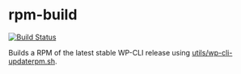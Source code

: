 rpm-build
=========

[![Build Status](https://travis-ci.org/wp-cli/rpm-build.svg?branch=master)](https://travis-ci.org/wp-cli/rpm-build)

Builds a RPM of the latest stable WP-CLI release using [utils/wp-cli-updaterpm.sh](https://raw.githubusercontent.com/szepeviktor/wp-cli/c60094bb8f8f39ac8e79dd84863000fcf8ea5764/utils/wp-cli-updaterpm.sh).

